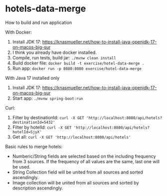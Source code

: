 # hotels-data-merge
How to build and run application

With Docker:
1. Install JDK 17: https://knasmueller.net/how-to-install-java-openjdk-17-on-macos-big-sur
2. I think you already have docker installed.
3. Compile, run tests, build jar:  `./mvnw clean install`
4. Build docker file: `docker build -t exercise/hotel-data-merge .`
5. Run app: `docker run -p 8080:8080 exercise/hotel-data-merge`

With Java 17 installed only
1. Install JDK 17: https://knasmueller.net/how-to-install-java-openjdk-17-on-macos-big-sur
2. Start app: `./mvnw spring-boot:run`


Curl:
1. Filter by destinationId: `curl -X GET 'http://localhost:8080/api/hotels?destinationId=5432'`
2. Filter by hotelId: `curl -X GET 'http://localhost:8080/api/hotels?hotelId=SjyX'`
3. Get all: `curl -X GET 'http://localhost:8080/api/hotels'`

Basic rules to merge hotels:
- Numberic/String fields are selected based on the including frequency from 3 sources. If the frequency of all values are the same, last one will be used.
- String Collection field will be united from all sources and sorted ascendingly.
- Image collection will be united from all sources and sorted by description ascendingly.

